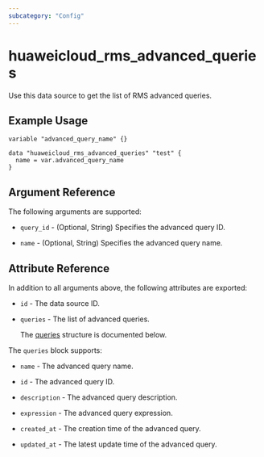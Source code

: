 ```yaml
---
subcategory: "Config"
---
```


# huaweicloud_rms_advanced_queries

Use this data source to get the list of RMS advanced queries.

## Example Usage

```hcl
variable "advanced_query_name" {}

data "huaweicloud_rms_advanced_queries" "test" {
  name = var.advanced_query_name
}
```

## Argument Reference

The following arguments are supported:

* `query_id` - (Optional, String) Specifies the advanced query ID.

* `name` - (Optional, String) Specifies the advanced query name.

## Attribute Reference

In addition to all arguments above, the following attributes are exported:

* `id` - The data source ID.

* `queries` - The list of advanced queries.

  The [queries](#queries_struct) structure is documented below.

<a name="queries_struct"></a>
The `queries` block supports:

* `name` - The advanced query name.

* `id` - The advanced query ID.

* `description` - The advanced query description.

* `expression` - The advanced query expression.

* `created_at` - The creation time of the advanced query.

* `updated_at` - The latest update time of the advanced query.

